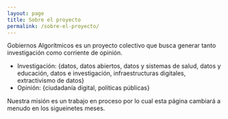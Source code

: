 ```yaml
---
layout: page
title: Sobre el proyecto
permalink: /sobre-el-proyecto/
---
```

Gobiernos Algorítmicos es un proyecto colectivo que busca generar tanto investigación como corriente de opinión.

* Investigación: {datos, datos abiertos, datos y sistemas de salud, datos y educación, datos e investigación, infraestructuras digitales,  extractivismo de datos}
* Opinión: {ciudadanía digital, políticas públicas}

Nuestra misión es un trabajo en proceso por lo cual esta página cambiará a menudo en los sigueinetes meses.